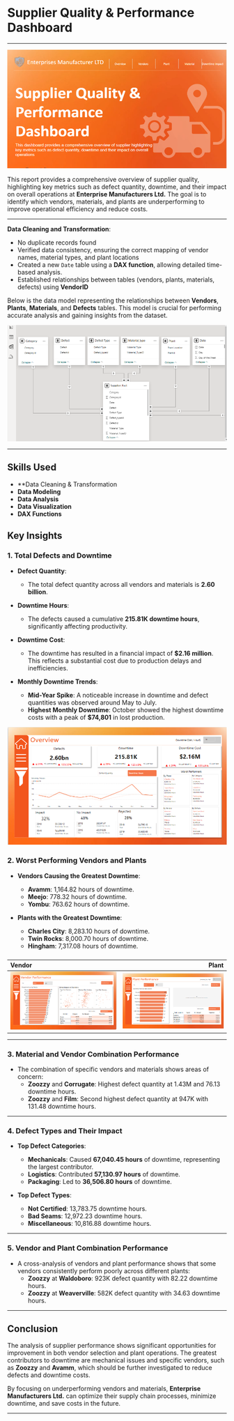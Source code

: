 # Supplier Quality & Performance Dashboard
-----
![](welcome_page.png)

This report provides a comprehensive overview of supplier quality, highlighting key metrics such as defect quantity, downtime, and their impact on overall operations at **Enterprise Manufacturers Ltd.** The goal is to identify which vendors, materials, and plants are underperforming to improve operational efficiency and reduce costs.

---

**Data Cleaning and Transformation**:
   - No duplicate records found
   -  Verified data consistency, ensuring the correct mapping of vendor names, material types, and plant locations
   - Created a new `Date` table using a **DAX function**, allowing detailed time-based analysis.
   - Established relationships between tables (vendors, plants, materials, defects) using **VendorID**

Below is the data model representing the relationships between **Vendors**, **Plants**, **Materials**, and **Defects** tables.
 This model is crucial for performing accurate analysis and gaining insights from the dataset.
 
![Data Model](data_modelling.png)

------
## Skills Used

- **Data Cleaning & Transformation
- **Data Modeling**
- **Data Analysis**
- **Data Visualization**
- **DAX Functions**

## Key Insights

### 1. Total Defects and Downtime

- **Defect Quantity**: 
  - The total defect quantity across all vendors and materials is **2.60 billion**.
  
- **Downtime Hours**:
  - The defects caused a cumulative **215.81K downtime hours**, significantly affecting productivity.
  
- **Downtime Cost**:
  - The downtime has resulted in a financial impact of **$2.16 million**. This reflects a substantial cost due to production delays and inefficiencies.
- **Monthly Downtime Trends**:
  - **Mid-Year Spike**: A noticeable increase in downtime and defect quantities was observed around May to July.
  - **Highest Monthly Downtime**: October showed the highest downtime costs with a peak of **$74,801** in lost production.
    
![Overview](overview.png)

### 2. Worst Performing Vendors and Plants

- **Vendors Causing the Greatest Downtime**:
  - **Avamm**: 1,164.82 hours of downtime.
  - **Meejo**: 778.32 hours of downtime.
  - **Yombu**: 763.62 hours of downtime.

- **Plants with the Greatest Downtime**:
  - **Charles City**: 8,283.10 hours of downtime.
  - **Twin Rocks**: 8,000.70 hours of downtime.
  - **Hingham**: 7,317.08 hours of downtime.

###
 Vendor                   |                                      Plant                                
:------------------------------|-----------------------------------------------:         
 ![](Vendors.png) |                       ![](Plant.png)
---

### 3. Material and Vendor Combination Performance

- The combination of specific vendors and materials shows areas of concern:
  - **Zoozzy** and **Corrugate**: Highest defect quantity at 1.43M and 76.13 downtime hours.
  - **Zoozzy** and **Film**: Second highest defect quantity at 947K with 131.48 downtime hours.

---

### 4. Defect Types and Their Impact

- **Top Defect Categories**:
  - **Mechanicals**: Caused **67,040.45 hours** of downtime, representing the largest contributor.
  - **Logistics**: Contributed **57,130.97 hours** of downtime.
  - **Packaging**: Led to **36,506.80 hours** of downtime.

- **Top Defect Types**:
  - **Not Certified**: 13,783.75 downtime hours.
  - **Bad Seams**: 12,972.23 downtime hours.
  - **Miscellaneous**: 10,816.88 downtime hours.

---

### 5. Vendor and Plant Combination Performance

- A cross-analysis of vendors and plant performance shows that some vendors consistently perform poorly across different plants:
  - **Zoozzy** at **Waldoboro**: 923K defect quantity with 82.22 downtime hours.
  - **Zoozzy** at **Weaverville**: 582K defect quantity with 34.63 downtime hours.

---

## Conclusion

The analysis of supplier performance shows significant opportunities for improvement in both vendor selection and plant operations. The greatest contributors to downtime are mechanical issues and specific vendors, such as **Zoozzy** and **Avamm**, which should be further investigated to reduce defects and downtime costs.

By focusing on underperforming vendors and materials, **Enterprise Manufacturers Ltd.** can optimize their supply chain processes, minimize downtime, and save costs in the future.

---

